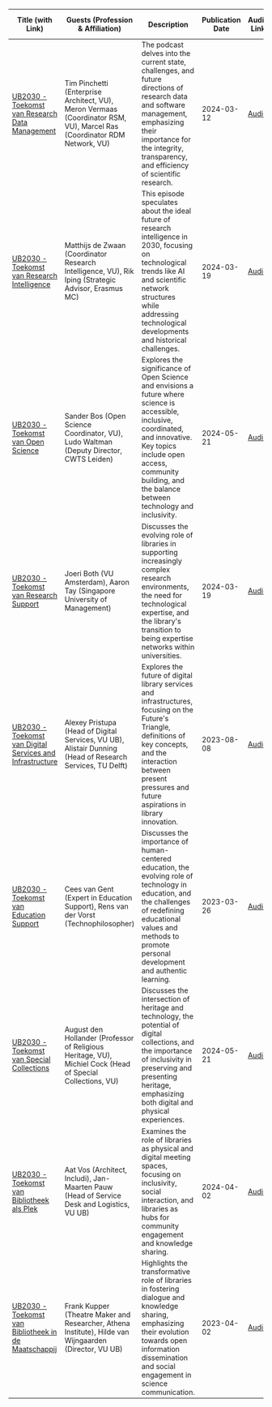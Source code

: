 | Title (with Link)                                                                               | Guests (Profession & Affiliation)                                                                                                     | Description                                                                                                                                                                                                                                                                                                                                                                           | Publication Date | Audio Link                                                                                                                                                                         | Transcript Link                                                                                                                                                                         | Summary Report Link                                                                                                                                                                            | Cover Image                                                                                                                                                                         |
|------------------------------------------------------------------------------------------------|---------------------------------------------------------------------------------------------------------------------------------------|---------------------------------------------------------------------------------------------------------------------------------------------------------------------------------------------------------------------------------------------------------------------------------------------------------------------------------------------------------------------------------------|------------------|----------------------------------------------------------------------------------------------------------------------------------------------------------------------------------|---------------------------------------------------------------------------------------------------------------------------------------------------------------------------------------|-----------------------------------------------------------------------------------------------------------------------------------------------------------------------------------------------|-------------------------------------------------------------------------------------------------------------------------------------------------------------------------------------|
| [UB2030 - Toekomst van Research Data Management](https://ubvu.github.io/ub2030/ub2030-02-rdm) | Tim Pinchetti (Enterprise Architect, VU), Meron Vermaas (Coordinator RSM, VU), Marcel Ras (Coordinator RDM Network, VU)              | The podcast delves into the current state, challenges, and future directions of research data and software management, emphasizing their importance for the integrity, transparency, and efficiency of scientific research.                                                                                                                     | 2024-03-12       | [Audio](https://github.com/ubvu/ub2030/blob/main/ub2030-02-rdm/ub2030-02-rdm-audio.m4a)                                                   | [Transcript](https://github.com/ubvu/ub2030/blob/main/ub2030-02-rdm/ub2030-02-rdm-transcript.md)                                                   | [Summary](https://github.com/ubvu/ub2030/blob/main/ub2030-02-rdm/ub2030-02-rdm-gpt4-step1-summary.md)                                                            | ![Cover Image](https://github.com/ubvu/ub2030/blob/main/ub2030-02-rdm/ub2030-02-rdm-cover_image.jpg?raw=true)                                              |
| [UB2030 - Toekomst van Research Intelligence](https://ubvu.github.io/ub2030/ub2030-03-research_intelligence/)      | Matthijs de Zwaan (Coordinator Research Intelligence, VU), Rik Iping (Strategic Advisor, Erasmus MC)                                | This episode speculates about the ideal future of research intelligence in 2030, focusing on technological trends like AI and scientific network structures while addressing technological developments and historical challenges.                                                                                                                                                  | 2024-03-19       | [Audio](https://github.com/ubvu/ub2030/blob/main/ub2030-03-research_intelligence/ub2030-03-research_intelligence-audio.m4a)                                                | [Transcript](https://github.com/ubvu/ub2030/blob/main/ub2030-03-research_intelligence/ub2030-03-ri-transcript.md)                                   | [Summary](https://github.com/ubvu/ub2030/blob/main/ub2030-03-research_intelligence/ub2030-03-ri-gpt4-step1-summary.md)                                             | ![Cover Image](https://github.com/ubvu/ub2030/blob/main/ub2030-03-research_intelligence/ub2030-03-ri-cover_image.jpg?raw=true)          |
| [UB2030 - Toekomst van Open Science](https://ubvu.github.io/ub2030/ub2030-04-open_science)     | Sander Bos (Open Science Coordinator, VU), Ludo Waltman (Deputy Director, CWTS Leiden)                                              | Explores the significance of Open Science and envisions a future where science is accessible, inclusive, coordinated, and innovative. Key topics include open access, community building, and the balance between technology and inclusivity.                                                                                                                                            | 2024-05-21       | [Audio](https://github.com/ubvu/ub2030/blob/main/ub2030-04-open_science/ub2030-04-os-audio.m4a)                                           | [Transcript](https://github.com/ubvu/ub2030/blob/main/ub2030-04-open_science/ub2030-04-os-transcript.md)                                           | [Summary](https://github.com/ubvu/ub2030/blob/main/ub2030-04-open_science/ub2030-04-os-gpt4-step1-summary.md)                                          | ![Cover Image](https://github.com/ubvu/ub2030/blob/main/ub2030-04-open_science/ub2030-04-os-cover_image.jpg?raw=true)                                      |
| [UB2030 - Toekomst van Research Support](https://ubvu.github.io/ub2030/ub2030-05-research_support/)           | Joeri Both (VU Amsterdam), Aaron Tay (Singapore University of Management)                                                           | Discusses the evolving role of libraries in supporting increasingly complex research environments, the need for technological expertise, and the library's transition to being expertise networks within universities.                                                                                                                                                            | 2024-03-19       | [Audio](https://github.com/ubvu/ub2030/blob/main/ub2030-research_support/ub2030-05-rs-audio.m4a)                                                    | [Transcript](https://github.com/ubvu/ub2030/blob/main/ub2030-05-research_support/ub2030-05-rs-transcript.md)                                       | [Summary](https://github.com/ubvu/ub2030/blob/main/ub2030-05-research_support/ub2030-05-rs-gpt4-step1-summary.md)                                                | ![Cover Image](https://github.com/ubvu/ub2030/blob/main/ub2030-05-research_support/ub2030-05-rs-cover_image.jpg?raw=true)                                  |
| [UB2030 - Toekomst van Digital Services and Infrastructure](https://ubvu.github.io/ub2030/ub2030-06-digital_services_and_infrastructures/) | Alexey Pristupa (Head of Digital Services, VU UB), Alistair Dunning (Head of Research Services, TU Delft)                           | Explores the future of digital library services and infrastructures, focusing on the Future's Triangle, definitions of key concepts, and the interaction between present pressures and future aspirations in library innovation.                                                                                                                                                  | 2023-08-08       | [Audio](https://github.com/ubvu/ub2030/blob/main/ub2030-06-digital_services_and_infrastructures/ub2030-06-dsi-audio.m4a)                  | [Transcript](https://github.com/ubvu/ub2030/blob/main/ub2030-06-digital_services_and_infrastructures/ub2030-06-dsi-transcript.md)                  | [Summary](https://github.com/ubvu/ub2030/blob/main/ub2030-06-digital_services_and_infrastructures/ub2030-06-dsi-gpt4-step1-summary.md)                             | ![Cover Image](https://github.com/ubvu/ub2030/blob/main/ub2030-06-digital_services_and_infrastructures/ub2030-06-dsi-cover_image.png?raw=true)            |
| [UB2030 - Toekomst van Education Support](https://ubvu.github.io/ub2030/ub2030-07-education_support/)          | Cees van Gent (Expert in Education Support), Rens van der Vorst (Technophilosopher)                                                | Discusses the importance of human-centered education, the evolving role of technology in education, and the challenges of redefining educational values and methods to promote personal development and authentic learning.                                                                                                                                                   | 2023-03-26       | [Audio](https://github.com/ubvu/ub2030/blob/main/ub2030-07-education_support/ub2030-07-es-audio.m4a)                                                   | [Transcript](https://github.com/ubvu/ub2030/blob/main/ub2030-07-education_support/ub2030-07-es-transcript.md)                                      | [Summary](https://github.com/ubvu/ub2030/blob/main/ub2030-07-education_support/ub2030-07-es-gpt4-step1-summary.md)                                               | ![Cover Image](https://github.com/ubvu/ub2030/blob/main/ub2030-07-education_support/ub2030-07-es-cover_image.jpg?raw=true)                                |
| [UB2030 - Toekomst van Special Collections](https://ubvu.github.io/ub2030/ub2030-08-special_collections/)        | August den Hollander (Professor of Religious Heritage, VU), Michiel Cock (Head of Special Collections, VU)                         | Discusses the intersection of heritage and technology, the potential of digital collections, and the importance of inclusivity in preserving and presenting heritage, emphasizing both digital and physical experiences.                                                                                                                                                      | 2024-05-21       | [Audio](https://github.com/ubvu/ub2030/blob/main/ub2030-08-special_collections/ub2030-08-sc-audio.m4a)                                      | [Transcript](https://github.com/ubvu/ub2030/blob/main/ub2030-08-special_collections/ub2030-08-sc-transcript.md)                                     | [Summary](https://github.com/ubvu/ub2030/blob/main/ub2030-08-special_collections/ub2030-08-sc-gpt4-step1-summary.md)                                              | ![Cover Image](https://github.com/ubvu/ub2030/blob/main/ub2030-08-special_collections/ub2030-08-sc-cover.jpg?raw=true)                              |
| [UB2030 - Toekomst van Bibliotheek als Plek](https://ubvu.github.io/ub2030/ub2030-10-library_desk_services/)      | Aat Vos (Architect, Includi), Jan-Maarten Pauw (Head of Service Desk and Logistics, VU UB)                                         | Examines the role of libraries as physical and digital meeting spaces, focusing on inclusivity, social interaction, and libraries as hubs for community engagement and knowledge sharing.                                                                                                                                                                                        | 2024-04-02       | [Audio](https://github.com/ubvu/ub2030/blob/main/ub2030-10-library_desk_services/ub2030-10-lds-audio.m4a)                                  | [Transcript](https://github.com/ubvu/ub2030/blob/main/ub2030-10-library_desk_services/ub2030-10-lds-transcript.md)                                 | [Summary](https://github.com/ubvu/ub2030/blob/main/ub2030-10-library_desk_services/ub2030-10-lds-gpt4-step1-summary.md)                                          | ![Cover Image](https://github.com/ubvu/ub2030/blob/main/ub2030-10-library_desk_services/ub2030-10-lds-cover_image.jpg?raw=true)                          |
| [UB2030 - Toekomst van Bibliotheek in de Maatschappij](https://ubvu.github.io/ub2030/ub2030-12-society) | Frank Kupper (Theatre Maker and Researcher, Athena Institute), Hilde van Wijngaarden (Director, VU UB)                              | Highlights the transformative role of libraries in fostering dialogue and knowledge sharing, emphasizing their evolution towards open information dissemination and social engagement in science communication.                                                                                                                                                              | 2023-04-02       | [Audio](https://github.com/ubvu/ub2030/blob/main/ub2030-12-society/ub2030-12-society-audio.m4a)                                            | [Transcript](https://github.com/ubvu/ub2030/blob/main/ub2030-12-society/ub2030-12-society-transcript.md)                                            | [Summary](https://github.com/ubvu/ub2030/blob/main/ub2030-12-society/ub2030-12-society-gpt4-step1-summary.md)                                                     | ![Cover Image](https://github.com/ubvu/ub2030/blob/main/ub2030-12-society/ub2030-12-society-cover_image.jpg?raw=true)                                      |
